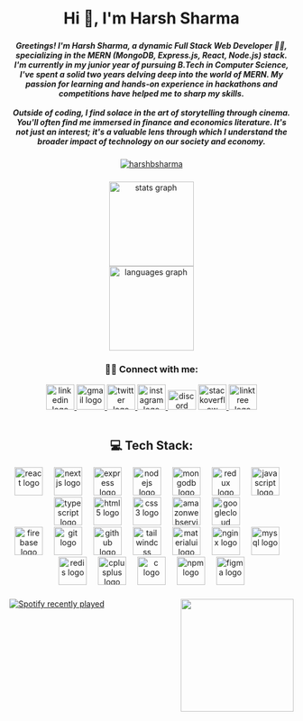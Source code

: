 
<h1 align="center">Hi 👋, I'm Harsh Sharma</h1>

###

<h5 align="center">Greetings! I'm Harsh Sharma, a dynamic Full Stack Web Developer 🧑‍💻, specializing in the MERN (MongoDB, Express.js, React, Node.js) stack. I'm currently in my junior year of pursuing B.Tech in Computer Science, I've spent a solid two years delving deep into the world of MERN. My passion for learning and hands-on experience in hackathons and competitions have helped me to sharp my skills.<br><br/>Outside of coding, I find solace in the art of storytelling through cinema. You'll often find me immersed in finance and economics literature. It's not just an interest; it's a valuable lens through which I understand the broader impact of technology on our society and economy.</h5>

###
<p align="center"> <a href="https://github.com/ryo-ma/github-profile-trophy"><img src="https://github-profile-trophy.vercel.app/?username=harshbsharma" alt="harshbsharma" /></a> </p>


###

<div align="center">
  <img src="https://github-readme-stats.vercel.app/api?username=harshbsharma&hide_title=false&hide_rank=false&show_icons=true&include_all_commits=true&count_private=true&disable_animations=false&theme=swift&locale=en&hide_border=false" height="150" alt="stats graph" /> <br>
  <img src="https://github-readme-stats.vercel.app/api/top-langs?username=harshbsharma&locale=en&hide_title=false&layout=compact&card_width=320&langs_count=6&theme=swift&hide_border=false" height="150" alt="languages graph"  />
</div>

###

<h3 align="center">🙋‍♂️ Connect with me:</h3>
<div align="center">
  <a href="https://www.linkedin.com/in/harshbsharma/" target="_blank">
    <img src="https://raw.githubusercontent.com/maurodesouza/profile-readme-generator/master/src/assets/icons/social/linkedin/default.svg" width="50" height="45" alt="linkedin logo"  />
  </a>
  <a href="harshbsharma1209@gmail.com" target="_blank">
    <img src="https://raw.githubusercontent.com/maurodesouza/profile-readme-generator/master/src/assets/icons/social/gmail/default.svg" width="50" height="45" alt="gmail logo"  />
  </a>
  <a href="https://twitter.com/0xharsh_sharma" target="_blank">
    <img src="https://raw.githubusercontent.com/maurodesouza/profile-readme-generator/master/src/assets/icons/social/twitter/default.svg" width="50" height="45" alt="twitter logo"  />
  </a>
  <a href="https://www.instagram.com/sharma.harsh2612/" target="_blank">
    <img src="https://raw.githubusercontent.com/maurodesouza/profile-readme-generator/master/src/assets/icons/social/instagram/default.svg" width="50" height="45" alt="instagram logo"  />
  </a>
  <img src="https://raw.githubusercontent.com/maurodesouza/profile-readme-generator/master/src/assets/icons/social/discord/default.svg" width="50" height="35" alt="discord logo"  />
  <a href="https://stackoverflow.com/users/22310117/harsh-sharma" target="_blank">
    <img src="https://raw.githubusercontent.com/maurodesouza/profile-readme-generator/master/src/assets/icons/social/stackoverflow/default.svg" width="50" height="45" alt="stackoverflow logo"  />
  </a>
  <a href="https://linktr.ee/harshbsharma" target="_blank">
    <img src="https://raw.githubusercontent.com/maurodesouza/profile-readme-generator/master/src/assets/icons/social/linktree/default.svg" width="50" height="45" alt="linktree logo"  />
  </a>
<!--   <a href="https://www.leetcode.com/harshbsharma" target="blank">
    <img align="center" src="https://raw.githubusercontent.com/rahuldkjain/github-profile-readme-generator/master/src/images/icons/Social/leet-code.svg" alt="harshbsharma" height="45" width="50" />
  </a>
   -->
</div>

<br/>

<!--  
<p align="left">
<a href="https://twitter.com/0xharsh_sharma" target="blank"><img align="center" src="https://raw.githubusercontent.com/rahuldkjain/github-profile-readme-generator/master/src/images/icons/Social/twitter.svg" alt="0xharsh_sharma" height="50" width="40" /></a>
<a href="https://linkedin.com/in/harshbsharma" target="blank"><img align="center" src="https://raw.githubusercontent.com/rahuldkjain/github-profile-readme-generator/master/src/images/icons/Social/linked-in-alt.svg" alt="harshbsharma" height="50" width="40" /></a>
<a href="https://stackoverflow.com/users/22310117" target="blank"><img align="center" src="https://raw.githubusercontent.com/rahuldkjain/github-profile-readme-generator/master/src/images/icons/Social/stack-overflow.svg" alt="22310117" height="50" width="40" /></a>
<a href="https://instagram.com/sharma_harsh_2612" target="blank"><img align="center" src="https://raw.githubusercontent.com/rahuldkjain/github-profile-readme-generator/master/src/images/icons/Social/instagram.svg" alt="sharma_harsh_2612" height="50" width="40" /></a>
<a href="https://codeforces.com/profile/harshbsharma" target="blank"><img align="center" src="https://raw.githubusercontent.com/rahuldkjain/github-profile-readme-generator/master/src/images/icons/Social/codeforces.svg" alt="harshbsharma" height="50" width="40" /></a>
<a href="https://www.leetcode.com/harshbsharma" target="blank"><img align="center" src="https://raw.githubusercontent.com/rahuldkjain/github-profile-readme-generator/master/src/images/icons/Social/leet-code.svg" alt="harshbsharma" height="50" width="40" /></a>
</p>
-->

<h2 align="center">💻 Tech Stack:</h2>
<!--
<p align="left"> 
  <a href="https://reactjs.org/" target="_blank" rel="noreferrer"> <img src="https://raw.githubusercontent.com/devicons/devicon/master/icons/react/react-original-wordmark.svg" alt="react" width="40" height="40"/> &emsp;</a>
  <a href="https://expressjs.com" target="_blank" rel="noreferrer"> <img src="https://raw.githubusercontent.com/devicons/devicon/master/icons/express/express-original-wordmark.svg" alt="express" width="40" height="40"/>&emsp; </a> 
  <a href="https://www.mongodb.com/" target="_blank" rel="noreferrer"> <img src="https://raw.githubusercontent.com/devicons/devicon/master/icons/mongodb/mongodb-original-wordmark.svg" alt="mongodb" width="40" height="40"/> &emsp;</a> 
  <a href="https://nodejs.org" target="_blank" rel="noreferrer"> <img src="https://raw.githubusercontent.com/devicons/devicon/master/icons/nodejs/nodejs-original-wordmark.svg" alt="nodejs" width="40" height="40"/> &emsp;</a> 
  <a href="https://redux.js.org" target="_blank" rel="noreferrer"> <img src="https://raw.githubusercontent.com/devicons/devicon/master/icons/redux/redux-original.svg" alt="redux" width="40" height="40"/>&emsp; </a> 
  <a href="https://aws.amazon.com" target="_blank" rel="noreferrer"> <img src="https://raw.githubusercontent.com/devicons/devicon/master/icons/amazonwebservices/amazonwebservices-original-wordmark.svg" alt="aws" width="40" height="40"/> </a>
  <a href="https://firebase.google.com/" target="_blank" rel="noreferrer"> <img src="https://www.vectorlogo.zone/logos/firebase/firebase-icon.svg" alt="firebase" width="40" height="40"/> </a> 
  <a href="https://cloud.google.com" target="_blank" rel="noreferrer"> <img src="https://www.vectorlogo.zone/logos/google_cloud/google_cloud-icon.svg" alt="gcp" width="40" height="40"/> </a> <a href="https://git-scm.com/" target="_blank" rel="noreferrer"> <img src="https://www.vectorlogo.zone/logos/git-scm/git-scm-icon.svg" alt="git" width="40" height="40"/> </a> <a href="https://www.w3.org/html/" target="_blank" rel="noreferrer"> <img src="https://raw.githubusercontent.com/devicons/devicon/master/icons/html5/html5-original-wordmark.svg" alt="html5" width="40" height="40"/> </a> <a href="https://developer.mozilla.org/en-US/docs/Web/JavaScript" target="_blank" rel="noreferrer"> <img src="https://raw.githubusercontent.com/devicons/devicon/master/icons/javascript/javascript-original.svg" alt="javascript" width="40" height="40"/> </a> <a href="https://materializecss.com/" target="_blank" rel="noreferrer"> <img src="https://raw.githubusercontent.com/prplx/svg-logos/5585531d45d294869c4eaab4d7cf2e9c167710a9/svg/materialize.svg" alt="materialize" width="40" height="40"/> </a> <a href="https://nextjs.org/" target="_blank" rel="noreferrer"> <img src="https://cdn.worldvectorlogo.com/logos/nextjs-2.svg" alt="nextjs" width="40" height="40"/> </a> <a href="https://sass-lang.com" target="_blank" rel="noreferrer"> <img src="https://raw.githubusercontent.com/devicons/devicon/master/icons/sass/sass-original.svg" alt="sass" width="40" height="40"/> </a> <a href="https://tailwindcss.com/" target="_blank" rel="noreferrer"> <img src="https://www.vectorlogo.zone/logos/tailwindcss/tailwindcss-icon.svg" alt="tailwind" width="40" height="40"/></a> <a href="https://netlify.com" target="_blank" rel="noreferrer"><img src="https://www.vectorlogo.zone/logos/netlify/netlify-icon.svg" alt="tailwind" width="35" height="35"/></a> 
  <a href="https://nginx.com" target="_blank" rel="noreferrer"><img src="https://www.vectorlogo.zone/logos/nginx/nginx-ar21.svg" alt="tailwind" width="50" height="50"/></a>
  <a href="https://npmjs.com" target="_blank" rel="noreferrer"><img src="https://www.vectorlogo.zone/logos/npmjs/npmjs-ar21.svg" alt="tailwind" width="70" height="40"/></a>
  <a href="https://npmjs.com" target="_blank" rel="noreferrer"><img src="https://www.vectorlogo.zone/logos/ogpme/ogpme-ar21.svg" alt="tailwind" width="70" height="40"/></a>
  <a href="https://npmjs.com" target="_blank" rel="noreferrer"><img src="https://www.vectorlogo.zone/logos/nodemonio/nodemonio-icon.svg" alt="tailwind" width="40" height="40"/></a>
  <a href="https://npmjs.com" target="_blank" rel="noreferrer"><img src="https://www.vectorlogo.zone/logos/mysql/mysql-ar21.svg" alt="tailwind" width="70" height="70"/></a>
  <a href="https://www.w3schools.com/cpp/" target="_blank" rel="noreferrer"> <img src="https://raw.githubusercontent.com/devicons/devicon/master/icons/cplusplus/cplusplus-original.svg" alt="cplusplus" width="40" height="40"/> </a>
</p>
-->
<div align="center">
  <img src="https://cdn.jsdelivr.net/gh/devicons/devicon/icons/react/react-original.svg" height="50" alt="react logo"  />
  <img width="12" />
  <img src="https://skillicons.dev/icons?i=nextjs" height="50" alt="nextjs logo"  />
  <img width="12" />
  <img src="https://skillicons.dev/icons?i=express" height="50" alt="express logo"  />
  <img width="12" />
  <img src="https://cdn.jsdelivr.net/gh/devicons/devicon/icons/nodejs/nodejs-original.svg" height="50" alt="nodejs logo"  />
  <img width="12" />
  <img src="https://cdn.jsdelivr.net/gh/devicons/devicon/icons/mongodb/mongodb-original.svg" height="50" alt="mongodb logo"  />
  <img width="12" />
  <img src="https://cdn.jsdelivr.net/gh/devicons/devicon/icons/redux/redux-original.svg" height="50" alt="redux logo"  />
  <img width="12" />
  <img src="https://cdn.jsdelivr.net/gh/devicons/devicon/icons/javascript/javascript-original.svg" height="50" alt="javascript logo"  />
  <img width="12" />
  <img src="https://cdn.jsdelivr.net/gh/devicons/devicon/icons/typescript/typescript-original.svg" height="50" alt="typescript logo"  />
  <img width="12" />
  <img src="https://cdn.jsdelivr.net/gh/devicons/devicon/icons/html5/html5-original.svg" height="50" alt="html5 logo"  />
  <img width="12" />
  <img src="https://cdn.jsdelivr.net/gh/devicons/devicon/icons/css3/css3-original.svg" height="50" alt="css3 logo"  />
  <img width="12" />
  <img src="https://skillicons.dev/icons?i=aws" height="50" alt="amazonwebservices logo"  />
  <img width="12" />
  <img src="https://cdn.jsdelivr.net/gh/devicons/devicon/icons/googlecloud/googlecloud-original.svg" height="50" alt="googlecloud logo"  />
  <img width="12" />
</div>
<div align="center">
  <img src="https://cdn.jsdelivr.net/gh/devicons/devicon/icons/firebase/firebase-plain.svg" height="50" alt="firebase logo"  />
  <img width="12" />
  <img src="https://cdn.jsdelivr.net/gh/devicons/devicon/icons/git/git-original.svg" height="50" alt="git logo"  />
  <img width="12" />
  <img src="https://skillicons.dev/icons?i=github" height="50" alt="github logo"  />
  <img width="12" />
  <img src="https://cdn.simpleicons.org/tailwindcss/06B6D4" height="50" alt="tailwindcss logo"  />
  <img width="12" />
  <img src="https://cdn.jsdelivr.net/gh/devicons/devicon/icons/materialui/materialui-original.svg" height="50" alt="materialui logo"  />
  <img width="12" />
  <img src="https://cdn.jsdelivr.net/gh/devicons/devicon/icons/nginx/nginx-original.svg" height="50" alt="nginx logo"  />
  <img width="12" />
  <img src="https://cdn.simpleicons.org/mysql/4479A1" height="50" alt="mysql logo"  />
  <img width="12" />
  <img src="https://cdn.jsdelivr.net/gh/devicons/devicon/icons/redis/redis-original.svg" height="50" alt="redis logo"  />
  <img width="12" />
  <img src="https://cdn.jsdelivr.net/gh/devicons/devicon/icons/cplusplus/cplusplus-original.svg" height="50" alt="cplusplus logo"  />
  <img width="12" />
  <img src="https://cdn.jsdelivr.net/gh/devicons/devicon/icons/c/c-original.svg" height="50" alt="c logo"  />
  <img width="12" />
  <img src="https://cdn.jsdelivr.net/gh/devicons/devicon/icons/npm/npm-original-wordmark.svg" height="50" alt="npm logo"  />
  <img width="12" />
  <img src="https://cdn.jsdelivr.net/gh/devicons/devicon/icons/figma/figma-original.svg" height="50" alt="figma logo"  />
</div>

###

<div>
  <img align="right" height="200" src="https://media.giphy.com/media/3o6Mb4i00yoEJnLsxW/giphy.gif"  />
</div>


###

<div>
  
 [![Spotify recently played](https://spotify-recently-played-readme.vercel.app/api?user=31fqgkwhvyrpzdlja2zx4polahiu&width=600)](https://open.spotify.com/user/31fqgkwhvyrpzdlja2zx4polahiu)
</div>
<!--
###
<img src="https://raw.githubusercontent.com/harshbsharma/harshbsharma/output/snake.svg"/>
-->

<!--
<p><img align="left" src="https://github-readme-stats.vercel.app/api/top-langs?username=harshbsharma&show_icons=true&locale=en&layout=compact" alt="harshbsharma" /></p>
<p>&nbsp;<img align="center" src="https://github-readme-stats.vercel.app/api?username=harshbsharma&show_icons=true&locale=en" alt="harshbsharma" /></p>
<p><img align="center" src="https://github-readme-streak-stats.herokuapp.com/?user=harshbsharma&" alt="harshbsharma" /></p> 
-->
<!-- # 💻 Tech Stack:
![Express.js](https://img.shields.io/badge/express.js-%23404d59.svg?style=plastic&logo=express&logoColor=%2361DAFB) ![MongoDB](https://img.shields.io/badge/MongoDB-%234ea94b.svg?style=plastic&logo=mongodb&logoColor=white) ![Next JS](https://img.shields.io/badge/Next-black?style=plastic&logo=next.js&logoColor=white) ![HTML5](https://img.shields.io/badge/html5-%23E34F26.svg?style=plastic&logo=html5&logoColor=white) ![TailwindCSS](https://img.shields.io/badge/tailwindcss-%2338B2AC.svg?style=plastic&logo=tailwind-css&logoColor=white) ![Redis](https://img.shields.io/badge/redis-%23DD0031.svg?style=plastic&logo=redis&logoColor=white) ![Redux](https://img.shields.io/badge/redux-%23593d88.svg?style=plastic&logo=redux&logoColor=white) ![AWS](https://img.shields.io/badge/AWS-%23FF9900.svg?style=plastic&logo=amazon-aws&logoColor=white) ![Google Cloud](https://img.shields.io/badge/Google%20Cloud-%234285F4.svg?style=plastic&logo=google-cloud&logoColor=white) ![GitHub](https://img.shields.io/badge/GitHub-%23121011.svg?style=plastic&logo=github&logoColor=white) ![Postman](https://img.shields.io/badge/Postman-FF6C37?style=plastic&logo=postman&logoColor=white) 	![Figma](https://img.shields.io/badge/figma-%23F24E1E.svg?style=plastic&logo=figma&logoColor=white) ![Postgres](https://img.shields.io/badge/postgres-%23316192.svg?style=plastic&logo=postgresql&logoColor=white) 	![Supabase](https://img.shields.io/badge/Supabase-3ECF8E?style=plastic&logo=supabase&logoColor=white) ![Nginx](https://img.shields.io/badge/nginx-%23009639.svg?style=plastic&logo=nginx&logoColor=white) ![NPM](https://img.shields.io/badge/NPM-%23000000.svg?style=plastic&logo=npm&logoColor=white) ![JWT](https://img.shields.io/badge/JWT-black?style=plastic&logo=JSON%20web%20tokens) ![NodeJS](https://img.shields.io/badge/node.js-6DA55F?style=plastic&logo=node.js&logoColor=white) ![AWS](https://img.shields.io/badge/AWS-%23FF9900.svg?style=plastic&logo=amazon-aws&logoColor=white) ![C++](https://img.shields.io/badge/c++-%2300599C.svg?style=plastic&logo=c%2B%2B&logoColor=white) ![C](https://img.shields.io/badge/c-%2300599C.svg?style=plastic&logo=c&logoColor=white) ![JavaScript](https://img.shields.io/badge/javascript-%23323330.svg?style=plastic&logo=javascript&logoColor=%23F7DF1E)
# 📊 GitHub Stats:
![](https://github-readme-stats.vercel.app/api?username=harshbsharma&theme=gruvbox&hide_border=false&include_all_commits=true&count_private=true)<br/>
![](https://github-readme-streak-stats.herokuapp.com/?user=harshbsharma&theme=gruvbox&hide_border=false)<br/>
![](https://github-readme-stats.vercel.app/api/top-langs/?username=harshbsharma&theme=gruvbox&hide_border=false&include_all_commits=true&count_private=true&layout=compact) -->

<!--
- 👋 Hi, I’m @harshbsharma
- 👀 I’m interested in Web 3.0 and Blockchain Ecosystem
- 🌱 I’m currently learning Building and Deployment of Smart Contracts On-Chain
- 💞️ I’m looking to collaborate on any Smart Contract Project  
- 📫 How to reach me 
-   📧 Mail Me :- harshbsharma1209@gmail.com  
-   Linked In Profile :- https://www.linkedin.com/in/harshbsharma --->

<!---
harshbsharma/harshbsharma is a ✨ special ✨ repository because its `README.md` (this file) appears on your GitHub profile.
You can click the Preview link to take a look at your changes.
--->

<!--
## 🌐 Socials:
[![Instagram](https://img.shields.io/badge/Instagram-%23E4405F.svg?logo=Instagram&logoColor=white)](https://instagram.com/sharma.harsh2612) [![LinkedIn](https://img.shields.io/badge/LinkedIn-%230077B5.svg?logo=linkedin&logoColor=white)](https://linkedin.com/in/harshbsharma) [![Quora](https://img.shields.io/badge/Quora-%23B92B27.svg?logo=Quora&logoColor=white)](https://quora.com/profile/Harsh-Sharma-5431) [![Reddit](https://img.shields.io/badge/Reddit-%23FF4500.svg?logo=Reddit&logoColor=white)](https://reddit.com/user/harshbsharma) [![Stack Overflow](https://img.shields.io/badge/-Stackoverflow-FE7A16?logo=stack-overflow&logoColor=white)](https://stackoverflow.com/users/22310117) [![Twitter](https://img.shields.io/badge/Twitter-%231DA1F2.svg?logo=Twitter&logoColor=white)](https://twitter.com/0xharsh_sharma) 
-->
<!--<h3 align="left">💻 Languages and Tools:</h3><br/>

![Express.js](https://img.shields.io/badge/express.js-%23404d59.svg?style=plastic&logo=express&logoColor=%2361DAFB) ![MongoDB](https://img.shields.io/badge/MongoDB-%234ea94b.svg?style=plastic&logo=mongodb&logoColor=white) ![Next JS](https://img.shields.io/badge/Next-black?style=plastic&logo=next.js&logoColor=white) ![HTML5](https://img.shields.io/badge/html5-%23E34F26.svg?style=plastic&logo=html5&logoColor=white) ![TailwindCSS](https://img.shields.io/badge/tailwindcss-%2338B2AC.svg?style=plastic&logo=tailwind-css&logoColor=white) ![Redis](https://img.shields.io/badge/redis-%23DD0031.svg?style=plastic&logo=redis&logoColor=white) ![Redux](https://img.shields.io/badge/redux-%23593d88.svg?style=plastic&logo=redux&logoColor=white) ![AWS](https://img.shields.io/badge/AWS-%23FF9900.svg?style=plastic&logo=amazon-aws&logoColor=white) ![Google Cloud](https://img.shields.io/badge/Google%20Cloud-%234285F4.svg?style=plastic&logo=google-cloud&logoColor=white) ![GitHub](https://img.shields.io/badge/GitHub-%23121011.svg?style=plastic&logo=github&logoColor=white) ![Postman](https://img.shields.io/badge/Postman-FF6C37?style=plastic&logo=postman&logoColor=white) 	![Figma](https://img.shields.io/badge/figma-%23F24E1E.svg?style=plastic&logo=figma&logoColor=white) ![Postgres](https://img.shields.io/badge/postgres-%23316192.svg?style=plastic&logo=postgresql&logoColor=white) 	![Supabase](https://img.shields.io/badge/Supabase-3ECF8E?style=plastic&logo=supabase&logoColor=white) ![Nginx](https://img.shields.io/badge/nginx-%23009639.svg?style=plastic&logo=nginx&logoColor=white) ![NPM](https://img.shields.io/badge/NPM-%23000000.svg?style=plastic&logo=npm&logoColor=white) ![JWT](https://img.shields.io/badge/JWT-black?style=plastic&logo=JSON%20web%20tokens) ![NodeJS](https://img.shields.io/badge/node.js-6DA55F?style=plastic&logo=node.js&logoColor=white) ![AWS](https://img.shields.io/badge/AWS-%23FF9900.svg?style=plastic&logo=amazon-aws&logoColor=white) ![C++](https://img.shields.io/badge/c++-%2300599C.svg?style=plastic&logo=c%2B%2B&logoColor=white) ![C](https://img.shields.io/badge/c-%2300599C.svg?style=plastic&logo=c&logoColor=white) ![JavaScript](https://img.shields.io/badge/javascript-%23323330.svg?style=plastic&logo=javascript&logoColor=%23F7DF1E)
<h3 align="left">📊 GitHub Stats:</h3><br/>
-->

<!--
![](https://github-readme-stats.vercel.app/api?username=harshbsharma&theme=gruvbox&hide_border=false&include_all_commits=true&count_private=true)<br/>
![](https://github-readme-streak-stats.herokuapp.com/?user=harshbsharma&theme=gruvbox&hide_border=false)<br/>
![](https://github-readme-stats.vercel.app/api/top-langs/?username=harshbsharma&theme=gruvbox&hide_border=false&include_all_commits=true&count_private=true&layout=compact)
-->
<!--
## 🏆 GitHub Trophies
![](https://github-profile-trophy.vercel.app/?username=harshbsharma&theme=radical&no-frame=false&no-bg=true&margin-w=4) -->
<!--
### 🔝 Top Contributed Repo
![](https://github-contributor-stats.vercel.app/api?username=harshbsharma&limit=5&theme=dark&combine_all_yearly_contributions=true)
-->
<!--
[![](https://visitcount.itsvg.in/api?id=harshbsharma&icon=0&color=0)](https://visitcount.itsvg.in) -->
<!-- Proudly created with GPRM ( https://gprm.itsvg.in ) -->

<!--
<h2 align="center">Hi 👋, I'm Harsh Sharma<br>A passionate MERN stack developer from India</h2>

###

<h5 align="left">Greetings! I'm Harsh Sharma, a dynamic Full Stack Web Developer 🧑‍💻, specializing in the MERN (MongoDB, Express.js, React, Node.js) stack. I'm currently in my junior year of pursuing B.Tech in Computer Science, I've spent a solid two years delving deep into the world of MERN. My passion for learning and hands-on experience in hackathons and competitions have helped me to sharp my skills.<br>Outside of coding, I find solace in the art of storytelling through cinema. You'll often find me immersed in finance and economics literature. It's not just an interest; it's a valuable lens through which I understand the broader impact of technology on our society and economy.</h5>

###

<div align="center">
  <img src="https://github-readme-stats.vercel.app/api?username=harshbsharma&hide_title=false&hide_rank=true&show_icons=true&include_all_commits=true&count_private=true&disable_animations=false&theme=swift&locale=en&hide_border=false" height="150" alt="stats graph" /> <br>
  <img src="https://github-readme-stats.vercel.app/api/top-langs?username=harshbsharma&locale=en&hide_title=false&layout=compact&card_width=320&langs_count=6&theme=swift&hide_border=false" height="150" alt="languages graph"  />
</div>

###

<div align="center">
  <a href="https://www.linkedin.com/in/harshbsharma/" target="_blank">
    <img src="https://raw.githubusercontent.com/maurodesouza/profile-readme-generator/master/src/assets/icons/social/linkedin/default.svg" width="50" height="35" alt="linkedin logo"  />
  </a>
  <a href="harshbsharma1209@gmail.com" target="_blank">
    <img src="https://raw.githubusercontent.com/maurodesouza/profile-readme-generator/master/src/assets/icons/social/gmail/default.svg" width="50" height="35" alt="gmail logo"  />
  </a>
  <a href="https://twitter.com/0xharsh_sharma" target="_blank">
    <img src="https://raw.githubusercontent.com/maurodesouza/profile-readme-generator/master/src/assets/icons/social/twitter/default.svg" width="50" height="35" alt="twitter logo"  />
  </a>
  <a href="https://www.instagram.com/sharma.harsh2612/" target="_blank">
    <img src="https://raw.githubusercontent.com/maurodesouza/profile-readme-generator/master/src/assets/icons/social/instagram/default.svg" width="50" height="35" alt="instagram logo"  />
  </a>
  <img src="https://raw.githubusercontent.com/maurodesouza/profile-readme-generator/master/src/assets/icons/social/discord/default.svg" width="50" height="35" alt="discord logo"  />
  <a href="https://stackoverflow.com/users/22310117/harsh-sharma" target="_blank">
    <img src="https://raw.githubusercontent.com/maurodesouza/profile-readme-generator/master/src/assets/icons/social/stackoverflow/default.svg" width="50" height="35" alt="stackoverflow logo"  />
  </a>
  <a href="https://linktr.ee/harshbsharma" target="_blank">
    <img src="https://raw.githubusercontent.com/maurodesouza/profile-readme-generator/master/src/assets/icons/social/linktree/default.svg" width="50" height="35" alt="linktree logo"  />
  </a>
</div>

###

<div align="left">
  <img src="https://cdn.jsdelivr.net/gh/devicons/devicon/icons/react/react-original.svg" height="50" alt="react logo"  />
  <img width="12" />
  <img src="https://skillicons.dev/icons?i=nextjs" height="50" alt="nextjs logo"  />
  <img width="12" />
  <img src="https://skillicons.dev/icons?i=express" height="50" alt="express logo"  />
  <img width="12" />
  <img src="https://cdn.jsdelivr.net/gh/devicons/devicon/icons/nodejs/nodejs-original.svg" height="50" alt="nodejs logo"  />
  <img width="12" />
  <img src="https://cdn.jsdelivr.net/gh/devicons/devicon/icons/mongodb/mongodb-original.svg" height="50" alt="mongodb logo"  />
  <img width="12" />
  <img src="https://cdn.jsdelivr.net/gh/devicons/devicon/icons/redux/redux-original.svg" height="50" alt="redux logo"  />
  <img width="12" />
  <img src="https://cdn.jsdelivr.net/gh/devicons/devicon/icons/javascript/javascript-original.svg" height="50" alt="javascript logo"  />
  <img width="12" />
  <img src="https://cdn.jsdelivr.net/gh/devicons/devicon/icons/typescript/typescript-original.svg" height="50" alt="typescript logo"  />
  <img width="12" />
  <img src="https://cdn.jsdelivr.net/gh/devicons/devicon/icons/html5/html5-original.svg" height="50" alt="html5 logo"  />
  <img width="12" />
  <img src="https://cdn.jsdelivr.net/gh/devicons/devicon/icons/css3/css3-original.svg" height="50" alt="css3 logo"  />
  <img width="12" />
  <img src="https://skillicons.dev/icons?i=aws" height="50" alt="amazonwebservices logo"  />
  <img width="12" />
  <img src="https://cdn.jsdelivr.net/gh/devicons/devicon/icons/googlecloud/googlecloud-original.svg" height="50" alt="googlecloud logo"  />
  <img width="12" />
  <img src="https://cdn.jsdelivr.net/gh/devicons/devicon/icons/firebase/firebase-plain.svg" height="50" alt="firebase logo"  />
  <img width="12" />
  <img src="https://cdn.jsdelivr.net/gh/devicons/devicon/icons/git/git-original.svg" height="50" alt="git logo"  />
  <img width="12" />
  <img src="https://skillicons.dev/icons?i=github" height="50" alt="github logo"  />
  <img width="12" />
  <img src="https://cdn.simpleicons.org/tailwindcss/06B6D4" height="50" alt="tailwindcss logo"  />
  <img width="12" />
  <img src="https://cdn.jsdelivr.net/gh/devicons/devicon/icons/materialui/materialui-original.svg" height="50" alt="materialui logo"  />
  <img width="12" />
  <img src="https://cdn.jsdelivr.net/gh/devicons/devicon/icons/nginx/nginx-original.svg" height="50" alt="nginx logo"  />
  <img width="12" />
  <img src="https://cdn.simpleicons.org/mysql/4479A1" height="50" alt="mysql logo"  />
  <img width="12" />
  <img src="https://cdn.jsdelivr.net/gh/devicons/devicon/icons/redis/redis-original.svg" height="50" alt="redis logo"  />
  <img width="12" />
  <img src="https://cdn.jsdelivr.net/gh/devicons/devicon/icons/cplusplus/cplusplus-original.svg" height="50" alt="cplusplus logo"  />
  <img width="12" />
  <img src="https://cdn.jsdelivr.net/gh/devicons/devicon/icons/c/c-original.svg" height="50" alt="c logo"  />
  <img width="12" />
  <img src="https://cdn.jsdelivr.net/gh/devicons/devicon/icons/npm/npm-original-wordmark.svg" height="50" alt="npm logo"  />
  <img width="12" />
  <img src="https://cdn.jsdelivr.net/gh/devicons/devicon/icons/figma/figma-original.svg" height="50" alt="figma logo"  />
</div>

###

<img align="right" height="150" src="https://media.giphy.com/media/G0p0eHJf39jIT3FJG9/giphy.gif"  />

###

<div align="center">
  <img src="https://spotify-recently-played-readme.vercel.app/api?count=5&unique=true" alt="Spotify recently played"  />
</div>

###

<br clear="both">

<img src="https://raw.githubusercontent.com/harshbsharma/harshbsharma/output/snake.svg" alt="Snake animation" />

###
-->

